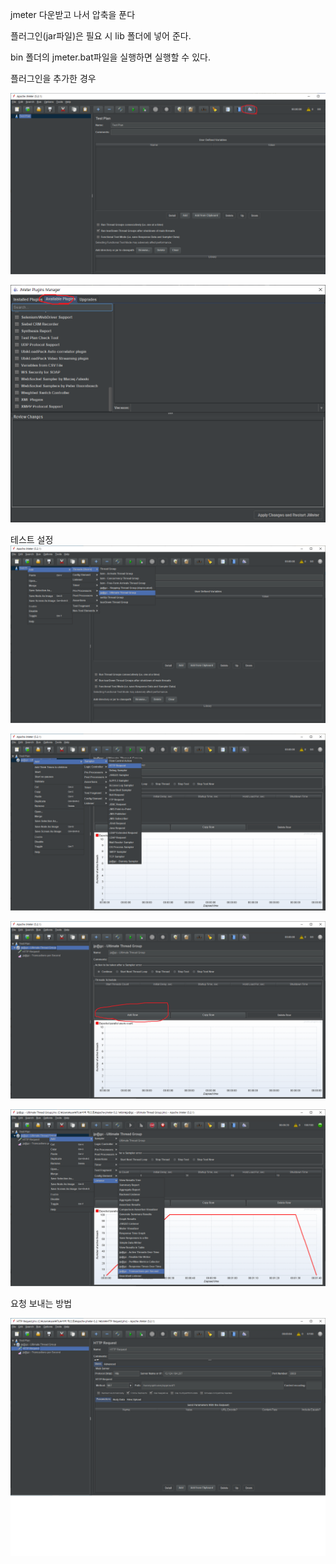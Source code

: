 jmeter 다운받고 나서 압축을 푼다



플러그인(jar파일)은 필요 시 lib 폴더에 넣어 준다.

bin 폴더의 jmeter.bat파일을 실행하면 실행할 수 있다.



플러그인을 추가한 경우

![플러그인1](image/플러그인1.png)



![플러그인2](image/플러그인2.png)



테스트 설정![테스트1](image/테스트1.png)

![테스트2](image/테스트2.png)

![테스트3](image/테스트3.png)

![테스트4](image/테스트4.png)



요청 보내는 방법

![요청보내기](image/요청보내기.png)